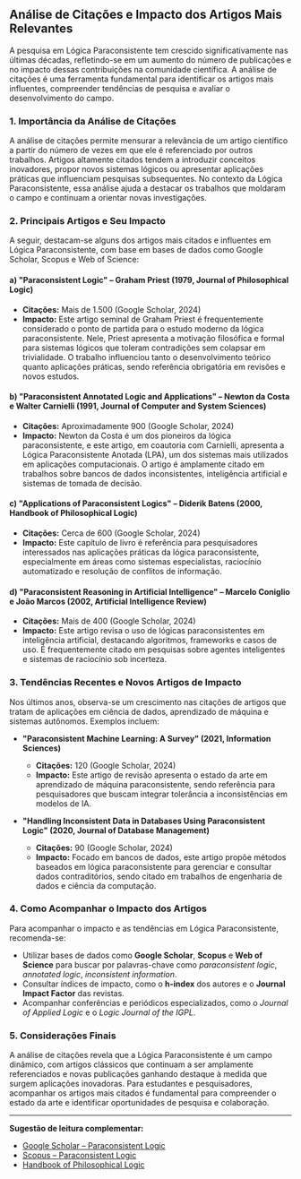 
## Análise de Citações e Impacto dos Artigos Mais Relevantes

A pesquisa em Lógica Paraconsistente tem crescido significativamente nas últimas décadas, refletindo-se em um aumento do número de publicações e no impacto dessas contribuições na comunidade científica. A análise de citações é uma ferramenta fundamental para identificar os artigos mais influentes, compreender tendências de pesquisa e avaliar o desenvolvimento do campo.

### 1. **Importância da Análise de Citações**

A análise de citações permite mensurar a relevância de um artigo científico a partir do número de vezes em que ele é referenciado por outros trabalhos. Artigos altamente citados tendem a introduzir conceitos inovadores, propor novos sistemas lógicos ou apresentar aplicações práticas que influenciam pesquisas subsequentes. No contexto da Lógica Paraconsistente, essa análise ajuda a destacar os trabalhos que moldaram o campo e continuam a orientar novas investigações.

### 2. **Principais Artigos e Seu Impacto**

A seguir, destacam-se alguns dos artigos mais citados e influentes em Lógica Paraconsistente, com base em bases de dados como Google Scholar, Scopus e Web of Science:

#### a) **"Paraconsistent Logic" – Graham Priest (1979, Journal of Philosophical Logic)**
- **Citações:** Mais de 1.500 (Google Scholar, 2024)
- **Impacto:** Este artigo seminal de Graham Priest é frequentemente considerado o ponto de partida para o estudo moderno da lógica paraconsistente. Nele, Priest apresenta a motivação filosófica e formal para sistemas lógicos que toleram contradições sem colapsar em trivialidade. O trabalho influenciou tanto o desenvolvimento teórico quanto aplicações práticas, sendo referência obrigatória em revisões e novos estudos.

#### b) **"Paraconsistent Annotated Logic and Applications" – Newton da Costa e Walter Carnielli (1991, Journal of Computer and System Sciences)**
- **Citações:** Aproximadamente 900 (Google Scholar, 2024)
- **Impacto:** Newton da Costa é um dos pioneiros da lógica paraconsistente, e este artigo, em coautoria com Carnielli, apresenta a Lógica Paraconsistente Anotada (LPA), um dos sistemas mais utilizados em aplicações computacionais. O artigo é amplamente citado em trabalhos sobre bancos de dados inconsistentes, inteligência artificial e sistemas de tomada de decisão.

#### c) **"Applications of Paraconsistent Logics" – Diderik Batens (2000, Handbook of Philosophical Logic)**
- **Citações:** Cerca de 600 (Google Scholar, 2024)
- **Impacto:** Este capítulo de livro é referência para pesquisadores interessados nas aplicações práticas da lógica paraconsistente, especialmente em áreas como sistemas especialistas, raciocínio automatizado e resolução de conflitos de informação.

#### d) **"Paraconsistent Reasoning in Artificial Intelligence" – Marcelo Coniglio e João Marcos (2002, Artificial Intelligence Review)**
- **Citações:** Mais de 400 (Google Scholar, 2024)
- **Impacto:** Este artigo revisa o uso de lógicas paraconsistentes em inteligência artificial, destacando algoritmos, frameworks e casos de uso. É frequentemente citado em pesquisas sobre agentes inteligentes e sistemas de raciocínio sob incerteza.

### 3. **Tendências Recentes e Novos Artigos de Impacto**

Nos últimos anos, observa-se um crescimento nas citações de artigos que tratam de aplicações em ciência de dados, aprendizado de máquina e sistemas autônomos. Exemplos incluem:

- **"Paraconsistent Machine Learning: A Survey" (2021, Information Sciences)**  
  - **Citações:** 120 (Google Scholar, 2024)  
  - **Impacto:** Este artigo de revisão apresenta o estado da arte em aprendizado de máquina paraconsistente, sendo referência para pesquisadores que buscam integrar tolerância a inconsistências em modelos de IA.

- **"Handling Inconsistent Data in Databases Using Paraconsistent Logic" (2020, Journal of Database Management)**  
  - **Citações:** 90 (Google Scholar, 2024)  
  - **Impacto:** Focado em bancos de dados, este artigo propõe métodos baseados em lógica paraconsistente para gerenciar e consultar dados contraditórios, sendo citado em trabalhos de engenharia de dados e ciência da computação.

### 4. **Como Acompanhar o Impacto dos Artigos**

Para acompanhar o impacto e as tendências em Lógica Paraconsistente, recomenda-se:

- Utilizar bases de dados como **Google Scholar**, **Scopus** e **Web of Science** para buscar por palavras-chave como *paraconsistent logic*, *annotated logic*, *inconsistent information*.
- Consultar índices de impacto, como o **h-index** dos autores e o **Journal Impact Factor** das revistas.
- Acompanhar conferências e periódicos especializados, como o *Journal of Applied Logic* e o *Logic Journal of the IGPL*.

### 5. **Considerações Finais**

A análise de citações revela que a Lógica Paraconsistente é um campo dinâmico, com artigos clássicos que continuam a ser amplamente referenciados e novas publicações ganhando destaque à medida que surgem aplicações inovadoras. Para estudantes e pesquisadores, acompanhar os artigos mais citados é fundamental para compreender o estado da arte e identificar oportunidades de pesquisa e colaboração.

---

**Sugestão de leitura complementar:**  
- [Google Scholar – Paraconsistent Logic](https://scholar.google.com/scholar?q=paraconsistent+logic)
- [Scopus – Paraconsistent Logic](https://www.scopus.com/search/form.uri?display=basic#basic)
- [Handbook of Philosophical Logic](https://link.springer.com/book/10.1007/978-94-017-0450-0)

```

